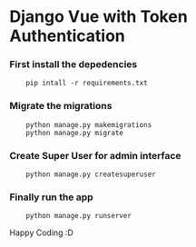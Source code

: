 # Django Vue with Token Authentication

### First install the depedencies
```
    pip intall -r requirements.txt
```
### Migrate the migrations
```
    python manage.py makemigrations
    python manage.py migrate
```
### Create Super User for admin interface
```
    python manage.py createsuperuser
```
### Finally run the app
```
    python manage.py runserver
```

Happy Coding :D

